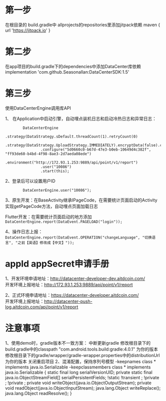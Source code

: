 # 第一步
在根目录的 build.gradle中 allprojects的repositories里添加jitpack依赖
maven { url 'https://jitpack.io' }
# 第二步
在app项目的build.gradle下的dependencies中添加DataCenter库依赖
    implementation 'com.github.Seasonallan:DataCenterSDK:1.5'
# 第三步
使用DataCenterEngine调用库API

1、 在Application中启动引擎，自动埋点装机日志和启动冷热日志和异常日志：
```
        DataCenterEngine
                .strategy(DataStrategy.sDefault.threadCount(1).retryCount(0)
                        .strategy(DataStrategy.UploadStrategy.IMMEDIATELY).encryptData(false).catchException(true).logcat(true))
                .configure("5d0660c0-b67d-47e3-b0eb-10649d4c382f", "ff93de60-b4bd-4f98-8ae3-2d7aeda08ede")
                .environment("http://172.93.1.253:9889/api/point/v1/report")
                .user("10086")
                .start(this);
```
2、登录后可以设置用户ID
```
        DataCenterEngine.user("10086");
```
3、原生开发：在BaseActivity继承IPageCode，在需要统计页面启动的Activity实现getPageCode方法，自动埋点页面加载日志

   Flutter开发：在需要统计页面启动的地方添加 `DataCenterEngine.report(DataEvent.PAGELOAD("login"));`
   
4、操作日志上报：`DataCenterEngine.report(DataEvent.OPERATION("changeLanguage",
                        "切换语言", "之前【英语】修改成【中文】"));`
 

# appId appSecret申请手册
1、开发环境申请地址：http://datacenter-developer-dev.aitdcoin.com/  
开发环境上报地址：http://172.93.1.253:9889/api/point/v1/report

2、正式环境申请地址：https://datacenter-developer.aitdcoin.com/  
开发环境上报地址：http://datacenter-push-log.aitdcoin.com/api/point/v1/report

# 注意事项
1、使用demo时，gradle版本不一致方案：
中断更新gradle
修改根目录下的build.gradle中的classpath "com.android.tools.build:gradle:4.0.1" 为你的版本
修改根目录下的gradle/wrapper/gradle-wrapper.properties中的distributionUrl为你的版本
关闭重启项目
2、混淆配置，保持序列号模型
-keepnames class * implements java.io.Serializable
-keepclassmembers class * implements java.io.Serializable {
    static final long serialVersionUID;
    private static final java.io.ObjectStreamField[] serialPersistentFields;
    !static !transient <fields>;
    !private <fields>;
    !private <methods>;
    private void writeObject(java.io.ObjectOutputStream);
    private void readObject(java.io.ObjectInputStream);
    java.lang.Object writeReplace();
    java.lang.Object readResolve();
}
 